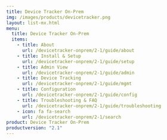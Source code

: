 ```yaml
---
title: Device Tracker On-Prem
img: /images/products/devicetracker.png
layout: list-mx.html
menu:
  title: Device Tracker On-Prem
  items:
    - title: About
      url: /devicetracker-onprem/2-1/guide/about
    - title: Install & Setup
      url: /devicetracker-onprem/2-1/guide/setup
    - title: Admin View
      url: /devicetracker-onprem/2-1/guide/admin
    - title: Device Tracking
      url: /devicetracker-onprem/2-1/guide/mgmt
    - title: Configuration
      url: /devicetracker-onprem/2-1/guide/config
    - title: Troubleshooting & FAQ
      url: /devicetracker-onprem/2-1/guide/troubleshooting
    - icon: fa fa-search
      url: /devicetracker-onprem/2-1/search
product: Device Tracker On-Prem
productversion: "2.1"
---
```

